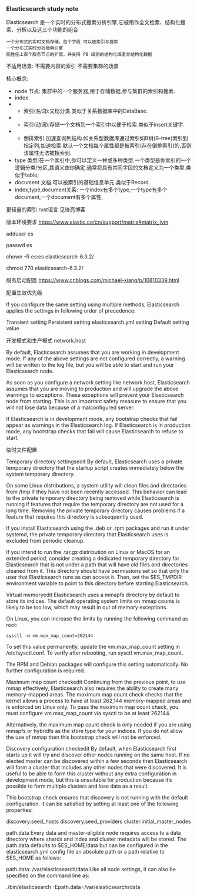 ### Elasticsearch study note ###
Elasticsearch 是一个实时的分布式搜索分析引擎,它被用作全文检索、结构化搜索、分析以及这三个功能的组合

	一个分布式的实时文档存储，每个字段 可以被索引与搜索
	一个分布式实时分析搜索引擎
	能胜任上百个服务节点的扩展，并支持 PB 级别的结构化或者非结构化数据

不适用场景:
不需要内容的索引
不需要集群的场景

核心概念:

- node 节点: 集群中的一个服务器,用于存储数据,参与集群的索引和搜索.
- index 
- - 索引(名词):文档分类.类似于关系数据库中的DataBase.
- - 索引(动词):存储一个文档到一个索引中以便于检索.类似于insert关键字.
- - 倒排索引:加速查询列结构.如关系型数据库通过索引如B树(B-tree)索引到指定列,加速检索.默认一个文档每个属性都是被索引(存在倒排索引)的,否则该属性无法被搜索到.
- type 类型:在一个索引中,你可以定义一种或多种类型.一个类型是你索引的一个逻辑分类/分区,其语义由你确定.通常将具有共同字段的文档定义为一个类型.类似于table;
- document 文档:可以被索引的基础信息单元.类似于Record.
- index,type,document关系:
	一个index有多个type,一个type有多个document,一个document有多个属性;


更轻量的索引 rust语言 见锋亮博客

	
版本环境要求
https://www.elastic.co/cn/support/matrix#matrix_jvm


adduser es

passwd es

chown -R es:es elasticsearch-6.3.2/

chmod 770 elasticsearch-6.3.2/

服务启动配置  https://www.cnblogs.com/michael-xiang/p/10810339.html

配置生效优先级

If you configure the same setting using multiple methods, Elasticsearch applies the settings in following order of precedence:

Transient setting
Persistent setting 
elasticsearch.yml setting
Default setting value

开发模式和生产模式
network.host

By default, Elasticsearch assumes that you are working in development mode. If any of the above settings are not configured correctly, a warning will be written to the log file, but you will be able to start and run your Elasticsearch node.

As soon as you configure a network setting like network.host, Elasticsearch assumes that you are moving to production and will upgrade the above warnings to exceptions. These exceptions will prevent your Elasticsearch node from starting. This is an important safety measure to ensure that you will not lose data because of a malconfigured server.

If Elasticsearch is in development mode, any bootstrap checks that fail appear as warnings in the Elasticsearch log. If Elasticsearch is in production mode, any bootstrap checks that fail will cause Elasticsearch to refuse to start.


临时文件配置


Temporary directory settingsedit
By default, Elasticsearch uses a private temporary directory that the startup script creates immediately below the system temporary directory.

On some Linux distributions, a system utility will clean files and directories from /tmp if they have not been recently accessed. This behavior can lead to the private temporary directory being removed while Elasticsearch is running if features that require the temporary directory are not used for a long time. Removing the private temporary directory causes problems if a feature that requires this directory is subsequently used.

If you install Elasticsearch using the .deb or .rpm packages and run it under systemd, the private temporary directory that Elasticsearch uses is excluded from periodic cleanup.

If you intend to run the .tar.gz distribution on Linux or MacOS for an extended period, consider creating a dedicated temporary directory for Elasticsearch that is not under a path that will have old files and directories cleaned from it. This directory should have permissions set so that only the user that Elasticsearch runs as can access it. Then, set the $ES_TMPDIR environment variable to point to this directory before starting Elasticsearch.



Virtual memoryedit
Elasticsearch uses a mmapfs directory by default to store its indices. The default operating system limits on mmap counts is likely to be too low, which may result in out of memory exceptions.

On Linux, you can increase the limits by running the following command as root:

    sysctl -w vm.max_map_count=262144

To set this value permanently, update the vm.max_map_count setting in /etc/sysctl.conf. To verify after rebooting, run sysctl vm.max_map_count.

The RPM and Debian packages will configure this setting automatically. No further configuration is required.

Maximum map count checkedit
Continuing from the previous point, to use mmap effectively, Elasticsearch also requires the ability to create many memory-mapped areas. The maximum map count check checks that the kernel allows a process to have at least 262,144 memory-mapped areas and is enforced on Linux only. To pass the maximum map count check, you must configure vm.max_map_count via sysctl to be at least 262144.

Alternatively, the maximum map count check is only needed if you are using mmapfs or hybridfs as the store type for your indices. If you do not allow the use of mmap then this bootstrap check will not be enforced.


Discovery configuration checkedit
By default, when Elasticsearch first starts up it will try and discover other nodes running on the same host. If no elected master can be discovered within a few seconds then Elasticsearch will form a cluster that includes any other nodes that were discovered. It is useful to be able to form this cluster without any extra configuration in development mode, but this is unsuitable for production because it’s possible to form multiple clusters and lose data as a result.

This bootstrap check ensures that discovery is not running with the default configuration. It can be satisfied by setting at least one of the following properties:

discovery.seed_hosts
discovery.seed_providers
cluster.initial_master_nodes


path.data
Every data and master-eligible node requires access to a data directory where shards and index and cluster metadata will be stored. The path.data defaults to $ES_HOME/data but can be configured in the elasticsearch.yml config file an absolute path or a path relative to $ES_HOME as follows:

path.data:  /var/elasticsearch/data
Like all node settings, it can also be specified on the command line as:

./bin/elasticsearch -Epath.data=/var/elasticsearch/data


